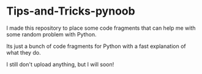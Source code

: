 # Tips-and-Tricks-pynoob
I made this repository to place some code fragments that can help me with some random problem with Python.

Its just a bunch of code fragments for Python with a fast explanation of what they do.

I still don't upload anything, but I will soon!
